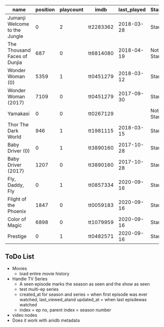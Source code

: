 | name | position | playcount | imdb | last_played | Started | Watched | Paused | Verified |
| --- | --- | --- | --- | --- | --- | --- | --- | --- |
| Jumanji Welcome to the Jungle | 0 | 2 | tt2283362 | 2018-03-28 | Started | Watched | Paused | Yes |
| The Thousand Faces of Dunjia | 687 | 0 | tt6814080 | 2018-04-19 | Not Started | Not Watched | Stopped | Yes |
| Wonder Woman (0) | 5359 | 1 | tt0451279 | 2018-03-12 | Started | Watched | Paused | Yes |
| Wonder Woman (2017) | 7109 | 0 | tt0451279 | 2017-09-30 | Started | Not Watched | Paused  | Yes |
| Yamakasi | 0 | 0 | tt0267129 | | Not Started | Not Watched | Stopped  | Yes |
| Thor The Dark World | 946 | 1 | tt1981115 | 2018-03-15 | Started | Watched | Paused | Yes |
| Baby Driver (0) | 0 | 1 | tt3890160 | 2017-10-28 | Started | Watched | Stopped | Yes |
| Baby Driver (2017) | 1207 | 0 | tt3890160 | 2017-10-28 | Started | Not Watched | Paused | Yes |
| Fly, Daddy, Fly | 0 | 1 | tt0857334 | 2020-09-16 | Started | Watched | Stopped | Yes |
| Flight of the Phoenix | 1847 | 0 | tt0059183 | 2020-09-16 | Started | Not Watched | Paused | Yes|
| Color of Magic | 6898 | 0 | tt1079959 | 2020-09-16 | Started | Not Watched | Paused | Yes|
| Prestige | 0 | 1 | tt0482571 | 2020-09-16 | Started | Watched | Stopped | Yes |



## ToDo List
- Movies
  - load entire movie history
- Handle TV Series
  - A seen episode marks the season as seen and the show as seen
  - test multi-ep series
  - created_at for season  and series = when first episode was ever watched, last_viewed_atand updated_at = when last episdewas watched
  - index = ep no, parent index = season number
- video nodes
- Does it work with anidb metadata
